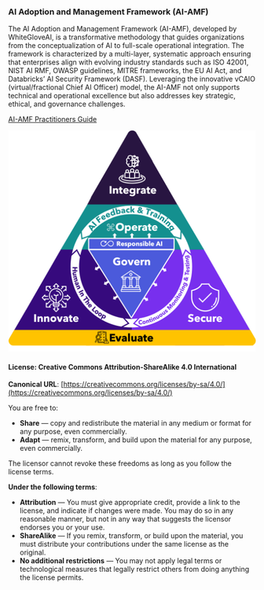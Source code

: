 ### AI Adoption and Management Framework (AI-AMF)

The AI Adoption and Management Framework (AI-AMF), developed by WhiteGloveAI, is a 
transformative methodology that guides organizations from the conceptualization of AI to full-scale 
operational integration. The framework is characterized by a multi-layer, systematic approach 
ensuring that enterprises align with evolving industry standards such as ISO 42001, NIST AI RMF, 
OWASP guidelines, MITRE frameworks, the EU AI Act, and Databricks’ AI Security Framework (DASF). 
Leveraging the innovative vCAIO (virtual/fractional Chief AI Officer) model, the AI-AMF not only 
supports technical and operational excellence but also addresses key strategic, ethical, and 
governance challenges.

[AI-AMF Practitioners Guide](AI%20Adoption%20Management%20Framework%20Guide.pdf)

![AI-AMF](AI-AMFramework.png)

#### License: Creative Commons Attribution-ShareAlike 4.0 International

**Canonical URL**: [https://creativecommons.org/licenses/by-sa/4.0/](https://creativecommons.org/licenses/by-sa/4.0/)

You are free to:  
- **Share** — copy and redistribute the material in any medium or format for any purpose, even commercially.  
- **Adapt** — remix, transform, and build upon the material for any purpose, even commercially.  

The licensor cannot revoke these freedoms as long as you follow the license terms.

**Under the following terms**:  
- **Attribution** — You must give appropriate credit, provide a link to the license, and indicate if changes were made. You may do so in any reasonable manner, but not in any way that suggests the licensor endorses you or your use.  
- **ShareAlike** — If you remix, transform, or build upon the material, you must distribute your contributions under the same license as the original.  
- **No additional restrictions** — You may not apply legal terms or technological measures that legally restrict others from doing anything the license permits.
